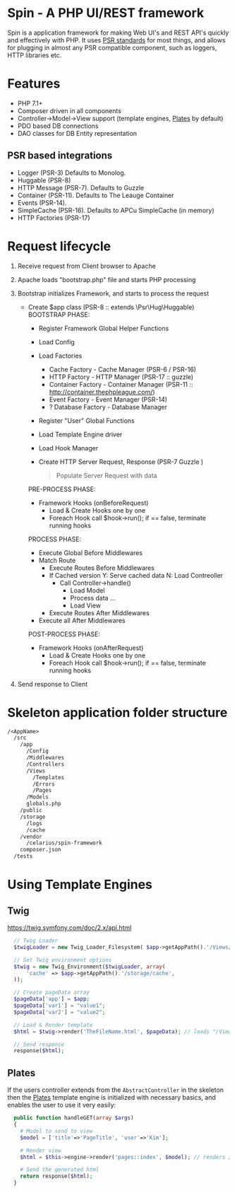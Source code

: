# Spin - A PHP UI/REST framework

Spin is a application framework for making Web UI's and REST API's quickly and effectively with PHP. It uses [PSR standards](http://www.php-fig.org/psr/)
for most things, and allows for plugging in almost any PSR compatible component, such as loggers, HTTP libraries etc.

# Features
* PHP 7.1+
* Composer driven in all components
* Controller->Model->View support (template engines, [Plates](http://platesphp.com/) by default)
* PDO based DB connections
* DAO classes for DB Entity representation

## PSR based integrations
* Logger (PSR-3) Defaults to Monolog.
* Huggable (PSR-8)
* HTTP Message (PSR-7). Defaults to Guzzle
* Container (PSR-11). Defaults to The Leauge Container
* Events (PSR-14).
* SimpleCache (PSR-16). Defaults to APCu SimpleCache (in memory)
* HTTP Factories (PSR-17)

# Request lifecycle

  1.  Receive request from Client browser to Apache
  2.  Apache loads "bootstrap.php" file and starts PHP processing
  3.  Bootstrap initializes Framework, and starts to process the request
      - Create $app class (PSR-8 :: extends \Psr\Hug\Huggable)
        BOOTSTRAP PHASE:
          - Register Framework Global Helper Functions
          - Load Config

          - Load Factories
            - Cache Factory        - Cache Manager (PSR-6 / PSR-16)
            - HTTP Factory         - HTTP Manager (PSR-17 :: guzzle)
            - Container Factory    - Container Manager (PSR-11 :: http://container.thephpleague.com/)
            - Event Factory        - Event Manager (PSR-14)
            - ? Database Factory     - Database Manager

          - Register "User" Global Functions

          - Load Template Engine driver
          - Load Hook Manager

          - Create HTTP Server Request, Response              (PSR-7                Guzzle )
            > Populate Server Request with data

        PRE-PROCESS PHASE:
          - Framework Hooks (onBeforeRequest)
            - Load & Create Hooks one by one
            - Foreach Hook call $hook->run(); if == false, terminate running hooks

        PROCESS PHASE:
          - Execute Global Before Middlewares
          - Match Route
            - Execute Routes Before Middlewares
            - If Cached version
              Y: Serve cached data
              N: Load Contreoller
                 - Call Controller->handle()
                   - Load Model
                   - Process data ...
                   - Load View
            - Execute Routes After Middlewares
          - Execute all After Middlewares

        POST-PROCESS PHASE:
          - Framework Hooks (onAfterRequest)
            - Load & Create Hooks one by one
            - Foreach Hook call $hook->run(); if == false, terminate running hooks

  4.  Send response to Client

# Skeleton application folder structure

```txt
/<AppName>
  /src
    /app
      /Config
      /Middlewares
      /Controllers
      /Views
        /Templates
        /Errors
        /Pages
      /Models
      globals.php
    /public
    /storage
      /logs
      /cache
    /vendor
      /celarius/spin-framework
    composer.json
  /tests
```

# Using Template Engines
## Twig

  https://twig.symfony.com/doc/2.x/api.html

```php
  // Twig Loader
  $twigLoader = new Twig_Loader_Filesystem( $app->getAppPath().'/Views/Templates');

  // Set Twig environment options
  $twig = new Twig_Environment($twigLoader, array(
      'cache' => $app->getAppPath().'/storage/cache',
  ));

  // Create pageData array
  $pageData['app'] = $app;
  $pageData['var1'] = "value1";
  $pageData['var2'] = "value2";

  // Load & Render template
  $html = $twig->render('TheFileName.html', $pageData); // loads "/Views/Templates/TheFileName.html"

  // Send response
  response($html);
```

## Plates

If the users controller extends from the `AbstractController` in the skeleton then the [Plates](http://platesphp.com/) template engine is initialized
with necessary basics, and enables the user to use it very easily:

```php
  public function handleGET(array $args)
  {
    # Model to send to view
    $model = ['title'=>'PageTitle', 'user'=>'Kim'];

    # Render view
    $html = $this->engine->render('pages::index', $model); // renders /Views/Pages/index.html

    # Send the generated html
    return response($html);
  }

```

